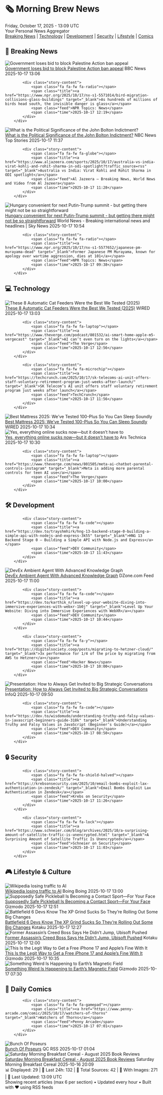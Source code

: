 <!-- Processing 54 RSS feeds at 2025-10-17 13:09:13 UTC -->
<!-- Processing: XKCD -->
<!-- Processing: Saturday Morning Breakfast Cereal -->
<!-- Processing: Penny Arcade -->
<!-- Processing: Poorly Drawn Lines -->
<!-- Processing: Dilbert -->
<!-- Processing: Cyanide & Happiness -->
<!-- Processing: Questionable Content -->
<!-- Processing: Girl Genius -->
<!-- Processing: Dinosaur Comics -->
<!-- Processing: CNN Top Stories -->
<!-- Processing: CNN Breaking News -->
<!-- Processing: BBC World News -->
<!-- Processing: BBC Breaking News -->
<!-- Processing: NPR News -->
<!-- Processing: CBC News -->
<!-- Error processing https://rss.cbc.ca/lineup/topstories.xml: The read operation timed out -->
<!-- Processing: Reuters World News -->
<!-- Processing: Associated Press Breaking -->
<!-- Processing: NBC News Breaking -->
<!-- Processing: Sky News World -->
<!-- Processing: The Verge -->
<!-- Processing: WIRED -->
<!-- Processing: StackOverflow Blog -->
<!-- Processing: It's FOSS -->
<!-- Processing: OMG! Ubuntu -->
<!-- Processing: DistroWatch -->
<!-- Processing: Linux.com -->
<!-- Processing: Ubuntu Blog -->
<!-- Processing: The Pragmatic Engineer -->
<!-- Processing: Gizmodo -->
<!-- Processing: Kotaku -->
<!-- Processing: Boing Boing -->
<!-- Processing: Krebs on Security -->
<!-- Processing: Schneier on Security -->
<!-- Generated 9 new posts out of 33 feeds processed -->
<div class="newspaper-header">
    <h1 class="newspaper-title">🗞️ Morning Brew News</h1>
    <div class="newspaper-date">Friday, October 17, 2025 - 13:09 UTC</div>
    <div class="newspaper-subtitle">Your Personal News Aggregator</div>
</div>

<div class="newspaper-nav">
    <a href="#breaking">Breaking News</a> |
    <a href="#tech">Technology</a> |
    <a href="#dev">Development</a> |
    <a href="#security">Security</a> |
    <a href="#lifestyle">Lifestyle</a> |
    <a href="#webcomics">Comics</a>
</div>

<div class="news-section breaking-news" id="breaking">
<h2 class="section-header">🚨 Breaking News</h2>
<div class="stories-container">
<div class="story">
            <img src="https://ichef.bbci.co.uk/ace/standard/240/cpsprodpb/8426/live/b75f8090-ab53-11f0-aa13-0b0479f6f42a.jpg" alt="Government loses bid to block Palestine Action ban appeal" class="story-image" loading="lazy" onerror="this.style.display='none'">
            <div class="story-content">
                <span class="fa fa-fw fa-flag"></span>
                <span class="title"><a href="https://www.bbc.com/news/articles/ce9dg5v43vmo?at_medium=RSS&at_campaign=rss" target="_blank">Government loses bid to block Palestine Action ban appeal</a></span>
                <span class="feed">BBC News</span>
                <span class="time">2025-10-17 13:06</span>
            </div>
        </div>
<div class="story">
            
            <div class="story-content">
                <span class="fa fa-fw fa-radio"></span>
                <span class="title"><a href="https://www.npr.org/2025/10/17/nx-s1-5571014/bird-migration-collisions-glass-buildings" target="_blank">As hundreds of millions of birds head south, the invisible danger is glass</a></span>
                <span class="feed">NPR Topics: News</span>
                <span class="time">2025-10-17 12:19</span>
            </div>
        </div>
<div class="story">
            <img src="https://media-cldnry.s-nbcnews.com/image/upload/t_fit_1500w/mpx/2704722219/2025_10/1760701054716_tdy_news_7a_welker_bolton_indictment_meaning_251016_1920x1080-drfd9o.jpg" alt="What is the Political Significance of the John Bolton Indictment?" class="story-image" loading="lazy" onerror="this.style.display='none'">
            <div class="story-content">
                <span class="fa fa-fw fa-broadcast-tower"></span>
                <span class="title"><a href="https://www.today.com/video/what-is-the-political-significance-of-the-john-bolton-indictment-250081349761" target="_blank">What is the Political Significance of the John Bolton Indictment?</a></span>
                <span class="feed">NBC News Top Stories</span>
                <span class="time">2025-10-17 11:37</span>
            </div>
        </div>
<div class="story">
            
            <div class="story-content">
                <span class="fa fa-fw fa-globe"></span>
                <span class="title"><a href="https://www.aljazeera.com/sports/2025/10/17/australia-vs-india-virat-kohli-and-rohit-sharma-in-odi-spotlight?traffic_source=rss" target="_blank">Australia vs India: Virat Kohli and Rohit Sharma in ODI spotlight</a></span>
                <span class="feed">Al Jazeera – Breaking News, World News and Video from Al Jazeera</span>
                <span class="time">2025-10-17 11:28</span>
            </div>
        </div>
<div class="story">
            <img src="https://e3.365dm.com/25/10/1920x1080/skynews-putin-vladimir-russia_7053122.jpg?20251017120718" alt="Hungary convenient for next Putin-Trump summit - but getting there might not be so straightforward" class="story-image" loading="lazy" onerror="this.style.display='none'">
            <div class="story-content">
                <span class="fa fa-fw fa-satellite"></span>
                <span class="title"><a href="https://news.sky.com/story/hungary-convenient-for-next-putin-trump-summit-but-getting-there-might-not-be-so-straightforward-13451605" target="_blank">Hungary convenient for next Putin-Trump summit - but getting there might not be so straightforward</a></span>
                <span class="feed">World News - Breaking international news and headlines | Sky News</span>
                <span class="time">2025-10-17 10:54</span>
            </div>
        </div>
<div class="story">
            
            <div class="story-content">
                <span class="fa fa-fw fa-radio"></span>
                <span class="title"><a href="https://www.npr.org/2025/10/17/nx-s1-5577652/japanese-pm-murayama-dead" target="_blank">Former Japanese PM Murayama, known for apology over wartime aggression, dies at 101</a></span>
                <span class="feed">NPR Topics: News</span>
                <span class="time">2025-10-17 09:38</span>
            </div>
        </div>
</div>
</div>
<div class="news-section tech-news" id="tech">
<h2 class="section-header">💻 Technology</h2>
<div class="stories-container">
<div class="story">
            <img src="https://media.wired.com/photos/685dad5ad0ae2793acd7adf1/master/pass/Automatic%20Feeders.png" alt="These 8 Automatic Cat Feeders Were the Best We Tested (2025)" class="story-image" loading="lazy" onerror="this.style.display='none'">
            <div class="story-content">
                <span class="fa fa-fw fa-bolt"></span>
                <span class="title"><a href="https://www.wired.com/gallery/best-automatic-cat-feeders/" target="_blank">These 8 Automatic Cat Feeders Were the Best We Tested (2025)</a></span>
                <span class="feed">WIRED</span>
                <span class="time">2025-10-17 13:03</span>
            </div>
        </div>
<div class="story">
            
            <div class="story-content">
                <span class="fa fa-fw fa-laptop"></span>
                <span class="title"><a href="https://www.theverge.com/podcast/801532/ai-smart-home-apple-m5-vergecast" target="_blank">AI can’t even turn on the lights</a></span>
                <span class="feed">The Verge</span>
                <span class="time">2025-10-17 12:56</span>
            </div>
        </div>
<div class="story">
            
            <div class="story-content">
                <span class="fa fa-fw fa-microchip"></span>
                <span class="title"><a href="https://techcrunch.com/2025/10/17/sk-telecoms-ai-unit-offers-staff-voluntary-retirement-program-just-weeks-after-launch/" target="_blank">SK Telecom’s AI unit offers staff voluntary retirement program just weeks after launch</a></span>
                <span class="feed">TechCrunch</span>
                <span class="time">2025-10-17 11:56</span>
            </div>
        </div>
<div class="story">
            <img src="https://media.wired.com/photos/68942d2a373978fb509086bb/master/pass/12%20Best%20Mattresses%20You%20Can%20Buy%20Online%20(2025).png" alt="Best Mattress 2025: We’ve Tested 100-Plus So You Can Sleep Soundly" class="story-image" loading="lazy" onerror="this.style.display='none'">
            <div class="story-content">
                <span class="fa fa-fw fa-bolt"></span>
                <span class="title"><a href="https://www.wired.com/gallery/best-mattresses/" target="_blank">Best Mattress 2025: We’ve Tested 100-Plus So You Can Sleep Soundly</a></span>
                <span class="feed">WIRED</span>
                <span class="time">2025-10-17 10:34</span>
            </div>
        </div>
<div class="story">
            <img src="https://cdn.arstechnica.net/wp-content/uploads/2025/10/cory1-500x500.jpg" alt="Yes, everything online sucks now—but it doesn’t have to" class="story-image" loading="lazy" onerror="this.style.display='none'">
            <div class="story-content">
                <span class="fa fa-fw fa-cog"></span>
                <span class="title"><a href="https://arstechnica.com/gadgets/2025/10/yes-everything-online-sucks-now-but-it-doesnt-have-to/" target="_blank">Yes, everything online sucks now—but it doesn’t have to</a></span>
                <span class="feed">Ars Technica</span>
                <span class="time">2025-10-17 10:30</span>
            </div>
        </div>
<div class="story">
            
            <div class="story-content">
                <span class="fa fa-fw fa-laptop"></span>
                <span class="title"><a href="https://www.theverge.com/news/801505/meta-ai-chatbot-parental-controls-instagram" target="_blank">Meta is adding more parental controls for teen AI use</a></span>
                <span class="feed">The Verge</span>
                <span class="time">2025-10-17 10:00</span>
            </div>
        </div>
</div>
</div>
<div class="news-section dev-news" id="dev">
<h2 class="section-header">🛠️ Development</h2>
<div class="stories-container">
<div class="story">
            
            <div class="story-content">
                <span class="fa fa-fw fa-code"></span>
                <span class="title"><a href="https://dev.to/trayshmhirk/hng-13-backend-stage-0-building-a-simple-api-with-nodejs-and-express-3k55" target="_blank">HNG 13 Backend Stage 0 – Building a Simple API with Node.js and Express</a></span>
                <span class="feed">DEV Community</span>
                <span class="time">2025-10-17 11:43</span>
            </div>
        </div>
<div class="story">
            <img src="https://dz2cdn1.dzone.com/thumbnail?fid=18700958&w=600" alt="DevEx Ambient Agent With Advanced Knowledge Graph" class="story-image" loading="lazy" onerror="this.style.display='none'">
            <div class="story-content">
                <span class="fa fa-fw fa-newspaper"></span>
                <span class="title"><a href="https://dzone.com/articles/devex-ambient-agent-advanced-knowledge-graph" target="_blank">DevEx Ambient Agent With Advanced Knowledge Graph</a></span>
                <span class="feed">DZone.com Feed</span>
                <span class="time">2025-10-17 11:00</span>
            </div>
        </div>
<div class="story">
            
            <div class="story-content">
                <span class="fa fa-fw fa-code"></span>
                <span class="title"><a href="https://dev.to/karthik_n/level-up-your-website-diving-into-immersive-experiences-with-webxr-1b0j" target="_blank">Level Up Your Website: Diving into Immersive Experiences with WebXR</a></span>
                <span class="feed">DEV Community</span>
                <span class="time">2025-10-17 10:44</span>
            </div>
        </div>
<div class="story">
            
            <div class="story-content">
                <span class="fa fa-fw fa-y"></span>
                <span class="title"><a href="https://digitalsociety.coop/posts/migrating-to-hetzner-cloud/" target="_blank">3x performance for 1/4 of the price by migrating from AWS to Hetzner</a></span>
                <span class="feed">Hacker News</span>
                <span class="time">2025-10-17 10:00</span>
            </div>
        </div>
<div class="story">
            <img src="https://res.infoq.com/presentations/strategic-discussions/en/mediumimage/mark-allen-medium-1757668036306.jpg" alt="Presentation: How to Always Get Invited to Big Strategic Conversations" class="story-image" loading="lazy" onerror="this.style.display='none'">
            <div class="story-content">
                <span class="fa fa-fw fa-info-circle"></span>
                <span class="title"><a href="https://www.infoq.com/presentations/strategic-discussions/?utm_campaign=infoq_content&utm_source=infoq&utm_medium=feed&utm_term=global" target="_blank">Presentation: How to Always Get Invited to Big Strategic Conversations</a></span>
                <span class="feed">InfoQ</span>
                <span class="time">2025-10-17 09:50</span>
            </div>
        </div>
<div class="story">
            
            <div class="story-content">
                <span class="fa fa-fw fa-code"></span>
                <span class="title"><a href="https://dev.to/wisdomudo/understanding-truthy-and-falsy-values-in-javascript-beginners-guide-318k" target="_blank">Understanding Truthy and Falsy Values in JavaScript (Beginner’s Guide)</a></span>
                <span class="feed">DEV Community</span>
                <span class="time">2025-10-17 08:50</span>
            </div>
        </div>
</div>
</div>
<div class="news-section security-news" id="security">
<h2 class="section-header">🔒 Security</h2>
<div class="stories-container">
<div class="story">
            
            <div class="story-content">
                <span class="fa fa-fw fa-shield-halved"></span>
                <span class="title"><a href="https://krebsonsecurity.com/2025/10/email-bombs-exploit-lax-authentication-in-zendesk/" target="_blank">Email Bombs Exploit Lax Authentication in Zendesk</a></span>
                <span class="feed">Krebs on Security</span>
                <span class="time">2025-10-17 11:26</span>
            </div>
        </div>
<div class="story">
            
            <div class="story-content">
                <span class="fa fa-fw fa-lock"></span>
                <span class="title"><a href="https://www.schneier.com/blog/archives/2025/10/a-surprising-amount-of-satellite-traffic-is-unencrypted.html" target="_blank">A Surprising Amount of Satellite Traffic Is Unencrypted</a></span>
                <span class="feed">Schneier on Security</span>
                <span class="time">2025-10-17 11:03</span>
            </div>
        </div>
</div>
</div>
<div class="news-section lifestyle-news" id="lifestyle">
<h2 class="section-header">🎮 Lifestyle & Culture</h2>
<div class="stories-container">
<div class="story">
            <img src="https://i0.wp.com/boingboing.net/wp-content/uploads/2025/10/wikipedia.png?fit=1548%2C972&amp;quality=55&amp;ssl=1" alt="Wikipedia losing traffic to AI" class="story-image" loading="lazy" onerror="this.style.display='none'">
            <div class="story-content">
                <span class="fa fa-fw fa-arrow-right"></span>
                <span class="title"><a href="https://boingboing.net/2025/10/17/wikipedia-losing-traffic-to-ai.html" target="_blank">Wikipedia losing traffic to AI</a></span>
                <span class="feed">Boing Boing</span>
                <span class="time">2025-10-17 13:00</span>
            </div>
        </div>
<div class="story">
            <img src="https://gizmodo.com/app/uploads/2025/10/pickleball-1280x853.jpg" alt="Supposedly Safe Pickleball Is Becoming a Contact Sport—For Your Face" class="story-image" loading="lazy" onerror="this.style.display='none'">
            <div class="story-content">
                <span class="fa fa-fw fa-computer"></span>
                <span class="title"><a href="https://gizmodo.com/supposedly-safe-pickleball-is-becoming-a-contact-sport-for-your-face-2000673356" target="_blank">Supposedly Safe Pickleball Is Becoming a Contact Sport—For Your Face</a></span>
                <span class="feed">Gizmodo</span>
                <span class="time">2025-10-17 12:51</span>
            </div>
        </div>
<div class="story">
            <img src="https://kotaku.com/app/uploads/2025/08/bg6-1280x720.jpg" alt="Battlefield 6 Devs Know The XP Grind Sucks So They’re Rolling Out Some Big Changes" class="story-image" loading="lazy" onerror="this.style.display='none'">
            <div class="story-content">
                <span class="fa fa-fw fa-gamepad"></span>
                <span class="title"><a href="https://kotaku.com/battlefield-6-fastet-xp-farm-community-server-bots-update-2000636556" target="_blank">Battlefield 6 Devs Know The XP Grind Sucks So They’re Rolling Out Some Big Changes</a></span>
                <span class="feed">Kotaku</span>
                <span class="time">2025-10-17 12:27</span>
            </div>
        </div>
<div class="story">
            <img src="https://kotaku.com/app/uploads/2025/10/cote.jpg" alt="Former Assassin’s Creed Boss Says He Didn’t Jump, Ubisoft Pushed" class="story-image" loading="lazy" onerror="this.style.display='none'">
            <div class="story-content">
                <span class="fa fa-fw fa-gamepad"></span>
                <span class="title"><a href="https://kotaku.com/former-assassins-creed-boss-says-he-didnt-jump-ubisoft-pushed-2000636542" target="_blank">Former Assassin’s Creed Boss Says He Didn’t Jump, Ubisoft Pushed</a></span>
                <span class="feed">Kotaku</span>
                <span class="time">2025-10-17 12:00</span>
            </div>
        </div>
<div class="story">
            <img src="https://gizmodo.com/app/uploads/2025/10/iphone-17-pro-1280x853.jpg" alt="This Is the Legit Way to Get a Free iPhone 17 and Apple’s Fine With It" class="story-image" loading="lazy" onerror="this.style.display='none'">
            <div class="story-content">
                <span class="fa fa-fw fa-computer"></span>
                <span class="title"><a href="https://gizmodo.com/this-is-the-legit-way-to-get-a-free-iphone-17-and-apples-fine-with-it-2000673167" target="_blank">This Is the Legit Way to Get a Free iPhone 17 and Apple’s Fine With It</a></span>
                <span class="feed">Gizmodo</span>
                <span class="time">2025-10-17 10:35</span>
            </div>
        </div>
<div class="story">
            <img src="https://gizmodo.com/app/uploads/2025/10/Swarm-1280x853.jpg" alt="Something Weird Is Happening to Earth’s Magnetic Field" class="story-image" loading="lazy" onerror="this.style.display='none'">
            <div class="story-content">
                <span class="fa fa-fw fa-computer"></span>
                <span class="title"><a href="https://gizmodo.com/something-weird-is-happening-to-earths-magnetic-field-2000673088" target="_blank">Something Weird Is Happening to Earth’s Magnetic Field</a></span>
                <span class="feed">Gizmodo</span>
                <span class="time">2025-10-17 07:30</span>
            </div>
        </div>
</div>
</div>
<div class="news-section webcomics-section" id="webcomics">
<h2 class="section-header">🎨 Daily Comics</h2>
<div class="stories-container">
<div class="story">
            
            <div class="story-content">
                <span class="fa fa-fw fa-gamepad"></span>
                <span class="title"><a href="https://www.penny-arcade.com/comic/2025/10/17/watchers-of-thorns" target="_blank">Watchers of Thorns</a></span>
                <span class="feed">Penny Arcade</span>
                <span class="time">2025-10-17 07:01</span>
            </div>
        </div>
<div class="story">
            <img src="http://www.questionablecontent.net/comics/5681.png" alt="Bunch Of Poseurs" class="story-image" loading="lazy" onerror="this.style.display='none'">
            <div class="story-content">
                <span class="fa fa-fw fa-music"></span>
                <span class="title"><a href="http://questionablecontent.net/view.php?comic=5681" target="_blank">Bunch Of Poseurs</a></span>
                <span class="feed">QC RSS</span>
                <span class="time">2025-10-17 01:04</span>
            </div>
        </div>
<div class="story">
            <img src="https://www.smbc-comics.com/comics/1760645300-202510br.png" alt="Saturday Morning Breakfast Cereal - August 2025 Book Reviews" class="story-image" loading="lazy" onerror="this.style.display='none'">
            <div class="story-content">
                <span class="fa fa-fw fa-smile"></span>
                <span class="title"><a href="https://www.smbc-comics.com/comic/august-2025-book-reviews" target="_blank">Saturday Morning Breakfast Cereal - August 2025 Book Reviews</a></span>
                <span class="feed">Saturday Morning Breakfast Cereal</span>
                <span class="time">2025-10-16 20:09</span>
            </div>
        </div>
</div>
</div>

<div class="newspaper-footer">
    <div class="stats">
        📊 Displayed: 29 | 📅 Last 24h: 132 | 📡 Total Sources: 42 | 📸 With Images: 271 |
        🔄 Last Updated: 13:09 UTC
    </div>
    <div class="footer-note">
        Showing recent articles (max 6 per section) • Updated every hour • Built with ❤️ using RSS feeds
    </div>
</div>
